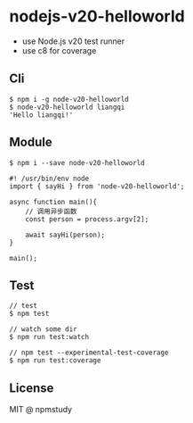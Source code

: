 # nodejs-v20-helloworld

- use Node.js v20 test runner
- use c8 for coverage

## Cli

```
$ npm i -g node-v20-helloworld
$ node-v20-helloworld liangqi
'Hello liangqi!'
```

## Module

```
$ npm i --save node-v20-helloworld
```

```
#! /usr/bin/env node
import { sayHi } from 'node-v20-helloworld';

async function main(){
	// 调用异步函数
	const person = process.argv[2];

	await sayHi(person);
}

main();

```

## Test

```
// test
$ npm test

// watch some dir
$ npm run test:watch

// npm test --experimental-test-coverage
$ npm run test:coverage
```

## License

MIT @ npmstudy